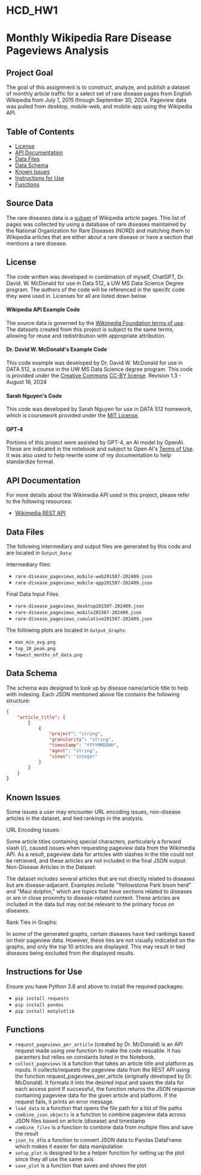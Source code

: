 # HCD_HW1
# Monthly Wikipedia Rare Disease Pageviews Analysis

## Project Goal
The goal of this assignment is to construct, analyze, and publish a dataset of monthly article traffic for a select set of rare disease pages from English Wikipedia from July 1, 2015 through September 30, 2024. Pageview data was pulled from desktop, mobile-web, and mobile-app using the Wikipedia API.

## Table of Contents

- [License](#license)
- [API Documentation](#api-documentation)
- [Data Files](#data-files)
- [Data Schema](#data-schema)
- [Known Issues](#known-issues)
- [Instructions for Use](#instructions-for-use)
- [Functions](#functions)

## Source Data
The rare diseases data is a [subset](https://drive.google.com/drive/u/0/folders/1aR9pDJV2KWMSl_LR7BgMR5smwqqAHbWw) of Wikipedia article pages. This list of pages was collected by using a database of rare diseases maintained by the National Organization for Rare Diseases (NORD) and matching them to Wikipedia articles that are either about a rare disease or have a section that mentions a rare disease.

## License
The code written was developed in combination of myself, ChatGPT, Dr. David. W. McDonald for use in Data 512, a UW MS Data Science Degree program. The authors of the code will be referenced in the specifc code they were used in. Licenses for all are listed down below. 

#### Wikipedia API Example Code
The source data is governed by the [Wikimedia Foundation terms of use](https://foundation.wikimedia.org/wiki/Terms_of_use). The datasets created from this project is subject to the same terms, allowing for reuse and redistribution with appropriate attribution.

#### Dr. David W. McDonald's Example Code
This code example was developed by Dr. David W. McDonald for use in DATA 512, a course in the UW MS Data Science degree program. This code is provided under the [Creative Commons](https://creativecommons.org) [CC-BY license](https://creativecommons.org/licenses/by/4.0/). Revision 1.3 - August 16, 2024

#### Sarah Nguyen's Code
This code was developed by Sarah Nguyen for use in DATA 512 homework, which is coursework provided under the [MIT License](https://chatgpt.com/c/67048ab0-3d24-8001-88ce-c354bb934b32#:~:text=under%20the%20MIT-,License,-.).

#### GPT-4
Portions of this project were assisted by GPT-4, an AI model by OpenAI.  These are indicated in the notebook and subject to Open AI's [Terms of Use](https://openai.com/policies/row-terms-of-use/). It was also used to help rewrite some of my documentation to help standardize format.

## API Documentation

For more details about the Wikimedia API used in this project, please refer to the following resources:
- [Wikimedia REST API](https://wikimedia.org/api/rest_v1/)

## Data Files

The following intermediary and output files are generated by this code and are located in `Output_Data`:

Intermediary files:
- `rare-disease_pageviews_mobile-web201507-202409.json`
- `rare-disease_pageviews_mobile-app201507-202409.json`

Final Data Input Files:
- `rare-disease_pageviews_desktop201507-202409.json`
- `rare-disease_pageviews_mobile201507-202409.json`
- `rare-disease_pageviews_cumulative201507-202409.json`

The following plots are located in `Output_Graphs`:
- `max_min_avg.png`
- `top_10_peak.png`
- `fewest_months_of_data.png`

## Data Schema
The schema was designed to look up by disease name/article title to help with indexing. 
Each JSON mentioned above file contains the following structure:

```json
{
    "article_title": {
        [
            {
                "project": "string",
                "granularity": "string",
                "timestamp": "YYYYMMDDHH",
                "agent": "string",
                "views": "integer"
            }
        ]
    }
}
```
## Known Issues
Some issues a user may encounter URL encoding issues, non-disease articles in the dataset, and tied rankings in the analysis. 

URL Encoding Issues:

Some article titles containing special characters, particularly a forward slash (/), caused issues when requesting pageview data from the Wikimedia API. As a result, pageview data for articles with slashes in the title could not be retrieved, and these articles are not included in the final JSON output.
Non-Disease Articles in the Dataset:

The dataset includes several articles that are not directly related to diseases but are disease-adjacent. Examples include "Yellowstone Park bison herd" and "Maui dolphin," which are topics that have sections related to diseases or are in close proximity to disease-related content. These articles are included in the data but may not be relevant to the primary focus on diseases.

Rank Ties in Graphs:

In some of the generated graphs, certain diseases have tied rankings based on their pageview data. However, these ties are not visually indicated on the graphs, and only the top 10 articles are displayed. This may result in tied diseases being excluded from the displayed results.


## Instructions for Use

Ensure you have Python 3.8 and above to install the required packages:
- `pip install requests`
- `pip install pandas` 
- `pip install matplotlib`

## Functions
- `request_pageviews_per_article` (created by Dr. McDonald) is an API request made using one function to make the code resuable. It has paramters but relies on constants listed in the Notebook.
- `collect_pageviews` is a function that takes an article title and platform as inputs. It  collects/requests the pageview data from the REST API using the function request_pageviews_per_article (originally developed by Dr. McDonald). It formats it into the desired input and saves the data for each access point
If successful, the function returns the JSON response containing pageview data for the given article and platform. If the request fails, it prints an error message.
- `load_data` is a function that opens the file path for a list of file paths
- `combine_json_objects` is a function to combine pageview data across JSON files based on article (disease) and timestamp
- `combine_files` is a function to combine data from multiple files and save the result
- `json_to_df`is a function to convert JSON data to Pandas DataFrame which makes it easier for data manipulation
- `setup_plot` is designed to be a helper function for setting up the plot since they all use the same axis
- `save_plot` is a function that saves and shows the plot


